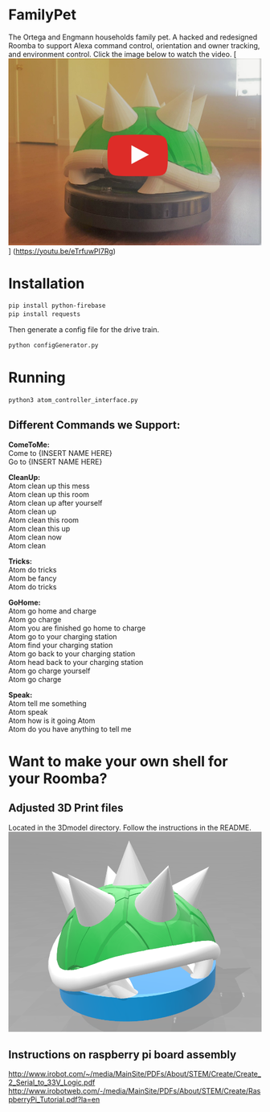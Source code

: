 # FamilyPet
The Ortega and Engmann households family pet. A hacked and redesigned Roomba to support Alexa command control, orientation and owner tracking, and environment control.
Click the image below to watch the video.
[![Watch the video](https://github.com/NickEngmann/FamilyPet/blob/Atom/imgs/youtube.png)]
(https://youtu.be/eTrfuwPI7Rg)

# Installation

```bash
pip install python-firebase
pip install requests
```

Then generate a config file for the drive train.
```bash
python configGenerator.py
```

# Running
```bash
python3 atom_controller_interface.py
```

## Different Commands we Support:
<b>ComeToMe:</b> </br>
Come to {INSERT NAME HERE} </br>
Go to {INSERT NAME HERE} </br>

<b>CleanUp:</b>  </br>
Atom clean up this mess </br>
Atom clean up this room </br>
Atom clean up after yourself </br>
Atom clean up </br>
Atom clean this room </br>
Atom clean this up </br>
Atom clean now </br>
Atom clean </br>

<b>Tricks:</b> </br>
Atom do tricks </br>
Atom be fancy </br>
Atom do tricks </br>

<b>GoHome:</b> </br>
Atom go home and charge </br>
Atom go charge </br>
Atom you are finished go home to charge </br>
Atom go to your charging station </br>
Atom find your charging station </br>
Atom go back to your charging station </br>
Atom head back to your charging station </br>
Atom go charge yourself </br>
Atom go charge </br>

<b>Speak:</b> </br>
Atom tell me something </br>
Atom speak </br>
Atom how is it going Atom </br>
Atom do you have anything to tell me </br>

# Want to make your own shell for your Roomba?

## Adjusted 3D Print files
Located in the 3Dmodel directory. Follow the instructions in the README.
![3DModel](https://github.com/NickEngmann/FamilyPet/blob/Atom/3Dmodel/3Dmodel.png)

## Instructions on raspberry pi board assembly
http://www.irobot.com/~/media/MainSite/PDFs/About/STEM/Create/Create_2_Serial_to_33V_Logic.pdf
http://www.irobotweb.com/-/media/MainSite/PDFs/About/STEM/Create/RaspberryPi_Tutorial.pdf?la=en

